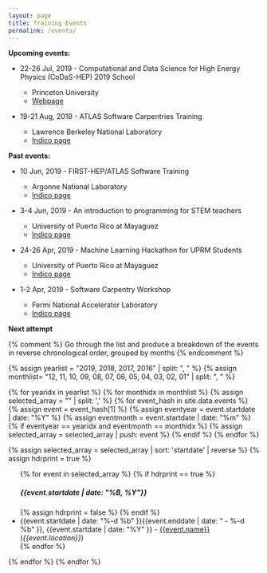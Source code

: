 ```yaml
---
layout: page
title: Training Events
permalink: /events/
---
```


**Upcoming events:**

  * 22-26 Jul, 2019 - Computational and Data Science for High Energy Physics (CoDaS-HEP) 2019 School
    * Princeton University
    * [Webpage](http://codas-hep.org/)

  * 19-21 Aug, 2019 - ATLAS Software Carpentries Training
    * Lawrence Berkeley National Laboratory
    * [Indico page](https://indico.cern.ch/event/816946/)

**Past events:**

  * 10 Jun, 2019 - FIRST-HEP/ATLAS Software Training
    * Argonne National Laboratory
    * [Indico page](https://indico.cern.ch/event/827231/)

  * 3-4 Jun, 2019 - An introduction to programming for STEM teachers
    * University of Puerto Rico at Mayaguez
    * [Indico page](https://indico.cern.ch/event/817539/)

  * 24-26 Apr, 2019 - Machine Learning Hackathon for UPRM Students
    * University of Puerto Rico at Mayaguez
    * [Indico page](https://indico.cern.ch/event/809812/)

  * 1-2 Apr, 2019 - Software Carpentry Workshop 
    * Fermi National Accelerator Laboratory
    * [Indico page](https://indico.fnal.gov/event/20233)


**Next attempt**

{% comment %}
Go through the list and produce a breakdown of the events in reverse
chronological order, grouped by months
{% endcomment %}

{% assign yearlist = "2019, 2018, 2017, 2016" | split: ", " %}
{% assign monthlist= "12, 11, 10, 09, 08, 07, 06, 05, 04, 03, 02, 01" | split: ", " %}

{% for yearidx in yearlist %}
{% for monthidx in monthlist %}
{% assign selected_array = "" | split: ',' %}
{% for event_hash in site.data.events  %}
  {% assign event = event_hash[1] %}
  {% assign eventyear = event.startdate | date: "%Y" %}
  {% assign eventmonth = event.startdate | date: "%m" %}
  {% if eventyear == yearidx and eventmonth == monthidx %}
     {% assign selected_array = selected_array | push: event %}
  {% endif %}
{% endfor %}

{% assign selected_array = selected_array | sort: 'startdate' | reverse %}
{% assign hdrprint = true %}
<ul>
{% for event in selected_array %}
  {% if hdrprint == true %}
    <br><h5>{{event.startdate | date: "%B, %Y"}}</h5>
    {% assign hdrprint = false %}
  {% endif %}
  <li>{{event.startdate | date: "%-d %b" }}{{event.enddate | date: " - %-d %b" }}, {{event.startdate | date: "%Y" }} - <a href="{{event.meetingurl}}">{{event.name}}</a> (<i>{{event.location}}</i>)</li>
{% endfor %}
</ul>

{% endfor %}
{% endfor %}
<br>


